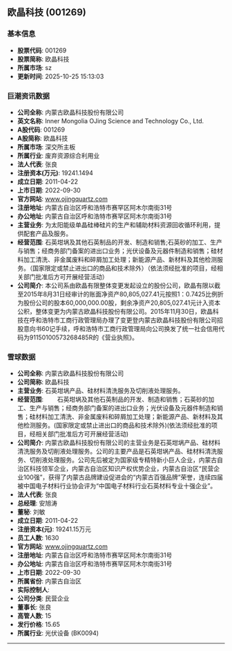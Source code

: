 ## 欧晶科技 (001269)

### 基本信息

- **股票代码**: 001269
- **股票简称**: 欧晶科技
- **所属市场**: sz
- **更新时间**: 2025-10-25 15:13:03

### 巨潮资讯数据

- **公司全称**: 内蒙古欧晶科技股份有限公司
- **英文名称**: Inner Mongolia OJing Science and Technology Co., Ltd.
- **A股代码**: 001269
- **A股简称**: 欧晶科技
- **所属市场**: 深交所主板
- **所属行业**: 废弃资源综合利用业
- **法人代表**: 张良
- **注册资本(万元)**: 19241.1494
- **成立日期**: 2011-04-22
- **上市日期**: 2022-09-30
- **官方网站**: www.ojingquartz.com
- **注册地址**: 内蒙古自治区呼和浩特市赛罕区阿木尔南街31号
- **办公地址**: 内蒙古自治区呼和浩特市赛罕区阿木尔南街31号
- **主营业务**: 为太阳能级单晶硅棒硅片的生产和辅助材料资源回收循环利用，提供配套产品及服务。
- **经营范围**: 石英坩埚及其他石英制品的开发、制造和销售;石英砂的加工、生产与销售；经商务部门备案的进出口业务；光伏设备及元器件制造和销售；硅材料加工清洗、非金属废料和碎屑加工处理；新能源产品、新材料及其他检测服务。（国家限定或禁止进出口的商品和技术除外）（依法须经批准的项目，经相关部门批准后方可开展经营活动）
- **公司简介**: 本公司系由欧晶有限整体变更发起设立的股份公司，欧晶有限以截至2015年8月31日经审计的账面净资产80,805,027.41元按照1：0.7425比例折为股份公司的股本60,000,000.00股，剩余净资产20,805,027.41元计入资本公积，整体变更为内蒙古欧晶科技股份有限公司。2015年11月30日，欧晶科技在呼和浩特市工商行政管理局办理了变更登内蒙古欧晶科技股份有限公司招股意向书60记手续，呼和浩特市工商行政管理局向公司换发了统一社会信用代码为91150100573268485R的《营业执照》。

### 雪球数据

- **公司全称**: 内蒙古欧晶科技股份有限公司
- **公司简称**: 欧晶科技
- **主营业务**: 石英坩埚产品、硅材料清洗服务及切削液处理服务。
- **经营范围**: 　　石英坩埚及其他石英制品的开发、制造和销售；石英砂的加工、生产与销售；经商务部门备案的进出口业务；光伏设备及元器件制造和销售；硅材料加工清洗、非金属废料和碎屑加工处理；新能源产品、新材料及其他检测服务。(国家限定或禁止进出口的商品和技术除外)(依法须经批准的项目，经相关部门批准后方可开展经营活动)
- **公司简介**: 内蒙古欧晶科技股份有限公司的主营业务是石英坩埚产品、硅材料清洗服务及切削液处理服务。公司的主要产品是石英坩埚产品、硅材料清洗服务、切削液处理服务。公司先后被定为国家级专精特新小巨人企业，内蒙古自治区科技领军企业，内蒙古自治区知识产权优势企业，内蒙古自治区“民营企业100强”，获得了内蒙古品牌建设促进会的“内蒙古百强品牌”荣誉，连续四届被中国电子材料行业协会评为“中国电子材料行业石英材料专业十强企业”。
- **法人代表**: 张良
- **总经理**: 安旭涛
- **董秘**: 刘敏
- **成立日期**: 2011-04-22
- **注册资本(元)**: 19241.15万元
- **员工人数**: 1630
- **官方网站**: www.ojingquartz.com
- **注册地址**: 内蒙古自治区呼和浩特市赛罕区阿木尔南街31号
- **办公地址**: 内蒙古自治区呼和浩特市赛罕区阿木尔南街31号
- **上市日期**: 2022-09-30
- **所属省份**: 内蒙古自治区
- **实际控制人**: 
- **公司分类**: 民营企业
- **董事长**: 张良
- **高管人数**: 15
- **发行价格**: 15.65
- **所属行业**: 光伏设备 (BK0094)

---